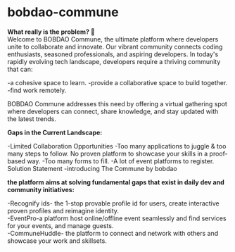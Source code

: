 # bobdao-commune

**What really is the problem? 🤔**
<br>
Welcome to BOBDAO Commune, the ultimate platform where developers unite to collaborate and innovate. Our vibrant community connects coding enthusiasts, seasoned professionals, and aspiring developers.
In today's rapidly evolving tech landscape, developers require a thriving community that can:

-a cohesive space to learn.
-provide a collaborative space to build together.
-find work remotely.

BOBDAO Commune addresses this need by offering a virtual gathering spot where developers can connect, share knowledge, and stay updated with the latest trends.

**Gaps in the Current Landscape:**

-Limited Collaboration Opportunities
-Too many applications to juggle & too many steps to follow.
No proven platform to showcase your skills in a proof-based way.
-Too many forms to fill.
-A lot of event platforms to register.
Solution Statement -introducing The Commune by bobdao

**the platform aims at solving fundamental gaps that exist in daily dev and community initiatives:**

-Recognify ids- the 1-stop provable profile id for users, create interactive proven profiles and reimagine identity.
<br>
-EventPro-a platform host online/offline event seamlessly and find services for your events, and manage guests.
<br>
-CommuneHuddle- the platform to connect and network with others and showcase your work and skillsets.
